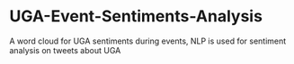 # UGA-Event-Sentiments-Analysis
A word cloud for UGA sentiments during events, NLP is used for sentiment analysis on tweets about UGA

